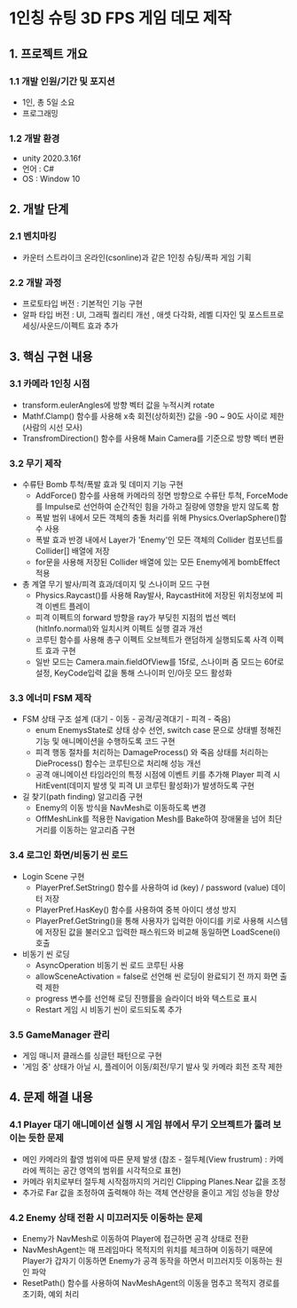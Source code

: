 # 1인칭 슈팅 3D FPS 게임 데모 제작
## 1. 프로젝트 개요
### 1.1 개발 인원/기간 및 포지션
- 1인, 총 5일 소요
- 프로그래밍
### 1.2 개발 환경
- unity 2020.3.16f
- 언어 : C#
- OS : Window 10			
## 2. 개발 단계
### 2.1 벤치마킹
- 카운터 스트라이크 온라인(csonline)과 같은 1인칭 슈팅/폭파 게임 기획 
### 2.2 개발 과정
 - 프로토타입 버전 : 기본적인 기능 구현
 - 알파 타입 버전 : UI, 그래픽 퀄리티 개선 , 애셋 다각화, 레벨 디자인 및 포스트프로세싱/사운드/이펙트 효과 추가
## 3. 핵심 구현 내용 
### 3.1 카메라 1인칭 시점
- transform.eulerAngles에 방향 벡터 값을 누적시켜 rotate
- Mathf.Clamp() 함수를 사용해 x축 회전(상하회전) 값을 -90 ~ 90도 사이로 제한(사람의 시선 모사)
- TransfromDirection() 함수를 사용해 Main Camera를 기준으로 방향 벡터 변환
### 3.2 무기 제작
- 수류탄 Bomb 투척/폭발 효과 및 데미지 기능 구현
	+ AddForce() 함수를 사용해 카메라의 정면 방향으로 수류탄 투척, ForceMode를 Impulse로 선언하여 순간적인 힘을 가하고 질량에 영향을 받지 않도록 함
	+ 폭발 범위 내에서 모든 객체의 충돌 처리를 위해 Physics.OverlapSphere()함수 사용
	+ 폭발 효과 반경 내에서 Layer가 'Enemy'인 모든 객체의 Collider 컴포넌트를 Collider[] 배열에 저장
	+ for문을 사용해 저장된 Collider 배열에 있는 모든 Enemy에게 bombEffect 적용
- 총 계열 무기 발사/피격 효과/데미지 및 스나이퍼 모드 구현
	+ Physics.Raycast()를 사용해 Ray발사, RaycastHit에 저장된 위치정보에 피격 이벤트 플레이
	+ 피격 이펙트의 forward 방향을 ray가 부딪힌 지점의 법선 벡터(hitInfo.normal)와 일치시켜 이펙트 실행 결과 개선 
	+ 코루틴 함수를 사용해 총구 이펙트 오브젝트가 랜덤하게 실행되도록 사격 이펙트 효과 구현 
	+ 일반 모드는 Camera.main.fieldOfView를 15f로, 스나이퍼 줌 모드는 60f로 설정, KeyCode입력 값을 통해 스나이퍼 인/아웃 모드 활성화
### 3.3 에너미 FSM 제작
- FSM 상태 구조 설계 (대기 - 이동 - 공격/공격대기 - 피격 - 죽음)
	+ enum EnemysState로 상태 상수 선언, switch case 문으로 상태별 정해진 기능 및 애니메이션을 수행하도록 코드 구현
	+ 피격 행동 절차를 처리하는 DamageProcess() 와 죽음 상태를 처리하는 DieProcess() 함수는 코루틴으로 처리해 성능 개선
	+ 공격 애니메이션 타임라인의 특정 시점에 이벤트 키를 추가해 Player 피격 시 HitEvent(데미지 발생 및 피격 UI 코루틴 활성화)가 발생하도록 구현
- 길 찾기(path finding) 알고리즘 구현 
	+ Enemy의 이동 방식을 NavMesh로 이동하도록 변경
	+ OffMeshLink를 적용한 Navigation Mesh를 Bake하여 장애물을 넘어 최단 거리를 이동하는 알고리즘 구현
### 3.4 로그인 화면/비동기 씬 로드
- Login Scene 구현
	+ PlayerPref.SetString() 함수를 사용하여 id (key) / password (value) 데이터 저장
	+ PlayerPref.HasKey() 함수를 사용하여 중복 아이디 생성 방지
	+ PlayerPref.GetString()을 통해 사용자가 입력한 아이디를 키로 사용해 시스템에 저장된 값을 불러오고 입력한 패스워드와 비교해 동일하면 LoadScene(i) 호출
- 비동기 씬 로딩 
	+ AsyncOperation 비동기 씬 로드 코루틴 사용
	+ allowSceneActivation = false로 선언해 씬 로딩이 완료되기 전 까지 화면 출력 제한
	+ progress 변수를 선언해 로딩 진행률을 슬라이더 바와 텍스트로 표시
	+ Restart 게임 시 비동기 씬이 로드되도록 추가
### 3.5 GameManager 관리
- 게임 매니저 클래스를 싱글턴 패턴으로 구현
- '게임 중' 상태가 아닐 시, 플레이어 이동/회전/무기 발사 및 카메라 회전 조작 제한
## 4. 문제 해결 내용
### 4.1 Player 대기 애니메이션 실행 시 게임 뷰에서 무기 오브젝트가 뚫려 보이는 듯한 문제
- 메인 카메라의 촬영 범위에 따른 문제 발생 (참조 - 절두체(View frustrum) : 카메라에 찍히는 공간 영역의 범위를 시각적으로 표현) 
- 카메라 위치로부터 절두체 시작점까지의 거리인 Clipping Planes.Near 값을 조정
- 추가로 Far 값을 조정하여 출력해야 하는 객체 연산량을 줄이고 게임 성능을 향상
### 4.2 Enemy 상태 전환 시 미끄러지듯 이동하는 문제
- Enemy가 NavMesh로 이동하여 Player에 접근하면 공격 상태로 전환
- NavMeshAgent는 매 프레임마다 목적지의 위치를 체크하며 이동하기 때문에 Player가 갑자기 이동하면 Enemy가 공격 동작을 하면서 미끄러지듯 이동하는 원인 파악 
- ResetPath() 함수를 사용하여 NavMeshAgent의 이동을 멈추고 목적지 경로를 초기화, 예외 처리
